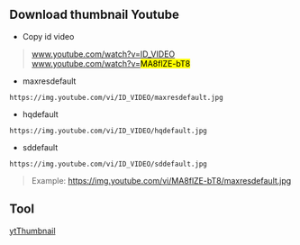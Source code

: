 ## Download thumbnail Youtube

- Copy id video
> www.youtube.com/watch?v=ID_VIDEO<br>
> www.youtube.com/watch?v=<span style="background-color:yellow;color:black">MA8flZE-bT8</span>

- maxresdefault
```
https://img.youtube.com/vi/ID_VIDEO/maxresdefault.jpg
```
- hqdefault
```
https://img.youtube.com/vi/ID_VIDEO/hqdefault.jpg
```
- sddefault
```
https://img.youtube.com/vi/ID_VIDEO/sddefault.jpg
```
> Example: https://img.youtube.com/vi/MA8flZE-bT8/maxresdefault.jpg

## Tool
[ytThumbnail](https://raw.githack.com/Kanvad/my_wiki/main/tool/ytTool/index.html)
